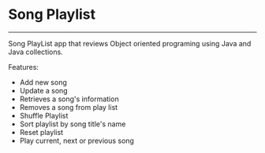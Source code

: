 # Song Playlist
____________________
Song PlayList app that reviews Object oriented programing using Java and Java collections.

Features:  
* Add new song
* Update a song
* Retrieves a song's information 
* Removes a song from play list
* Shuffle Playlist  
* Sort playlist by song title's name
* Reset playlist
* Play current, next or previous song
